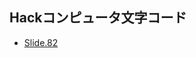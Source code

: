 ## Hackコンピュータ文字コード

- [Slide.82](https://drive.google.com/file/d/137PiYjt4CAZ3ROWiD0DJ8XMUbMM0_VHR/view)
